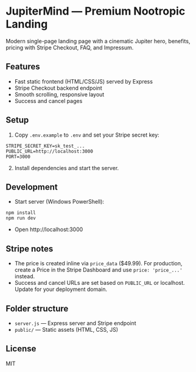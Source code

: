 # JupiterMind — Premium Nootropic Landing

Modern single-page landing page with a cinematic Jupiter hero, benefits, pricing with Stripe Checkout, FAQ, and Impressum.

## Features
- Fast static frontend (HTML/CSS/JS) served by Express
- Stripe Checkout backend endpoint
- Smooth scrolling, responsive layout
- Success and cancel pages

## Setup
1. Copy `.env.example` to `.env` and set your Stripe secret key:
```
STRIPE_SECRET_KEY=sk_test_...
PUBLIC_URL=http://localhost:3000
PORT=3000
```
2. Install dependencies and start the server.

## Development
- Start server (Windows PowerShell):
```
npm install
npm run dev
```
- Open http://localhost:3000

## Stripe notes
- The price is created inline via `price_data` ($49.99). For production, create a Price in the Stripe Dashboard and use `price: 'price_...'` instead.
- Success and cancel URLs are set based on `PUBLIC_URL` or localhost. Update for your deployment domain.

## Folder structure
- `server.js` — Express server and Stripe endpoint
- `public/` — Static assets (HTML, CSS, JS)

## License
MIT
